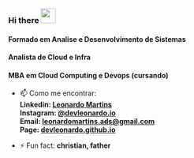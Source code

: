 ### Hi there <img src="https://raw.githubusercontent.com/aemmadi/aemmadi/master/wave.gif" width="30px">

#### Formado em Analise e Desenvolvimento de Sistemas
#### Analista de Cloud e Infra
#### MBA em Cloud Computing e Devops (cursando)



- 📫 Como me encontrar:
  <b><br>Linkedin: <a href="https://www.linkedin.com/in/leonardomartinsads">Leonardo Martins</a></b>
  <b><br>Instagram: <a href="https://www.instagram.com/devleonardo.io">@devleonardo.io</a></b>
  <b><br>Email: <a href="mailto:leonardomartins.ads@gmail.com">leonardomartins.ads@gmail.com</a></b>
  <b><br>Page: <a href="https://devleonardo.github.io/">devleonardo.github.io</a></b>


- ⚡ Fun fact: <b>christian, father</b>
